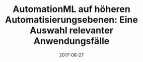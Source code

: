 ---
abstract: ''
authors:
- Bernhard Wally
- Miriam Schleipen
- Nicole Schmidt
- Nikolai D´Agostino
- Robert Henßen
- Yingbing Hua
date: '2017-06-27'
featured: false
publication_types:
- '0'
publishDate: '2017-06-27'
title: 'AutomationML auf höheren Automatisierungsebenen: Eine Auswahl relevanter Anwendungsfälle'
url_pdf: ''
---